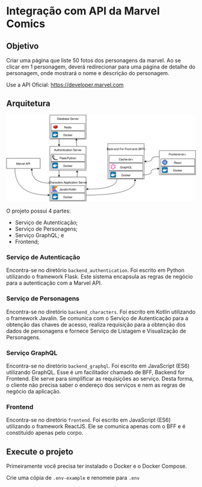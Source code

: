 # Integração com API da Marvel Comics

## Objetivo

Criar uma página que liste 50 fotos dos personagens da marvel. Ao se clicar em 1 personagem, deverá redirecionar para uma página de detalhe do personagem, onde mostrará o nome e descrição do personagem.

Use a API Oficial: https://developer.marvel.com

## Arquitetura

![aly](Arquitetura.svg)

O projeto possui 4 partes:
  - Serviço de Autenticação;
  - Serviço de Personagens;
  - Serviço GraphQL; e
  - Frontend;

### Serviço de Autenticação

Encontra-se no diretório `backend_authentication`. Foi escrito em Python utilizando o framework Flask. Este sistema encapsula as regras de negócio para a autenticação com a Marvel API.

### Serviço de Personagens

Encontra-se no diretório `backend_characters`. Foi escrito em Kotlin utilizando o framework Javalin. Se comunica com o Serviço de Autenticação para a obtenção das chaves de acesso, realiza requisição para a obtenção dos dados de personagens e fornece Serviço de Listagem e Visualização de Personagens.

### Serviço GraphQL

Encontra-se no diretório `backend_graphql`. Foi escrito em JavaScript (ES6) utilizando GraphQL. Esse é um facilitador chamado de BFF, Backend for Frontend. Ele serve para simplificar as requisições ao serviço. Desta forma, o cliente não precisa saber o endereço dos serviços e nem as regras de negócio da aplicação.

### Frontend

Encontra-se no diretório `frontend`. Foi escrito em JavaScript (ES6) utilizando o framework ReactJS. Ele se comunica apenas com o BFF e é constituido apenas pelo corpo.

## Execute o projeto

Primeiramente você precisa ter instalado o Docker e o Docker Compose.

Crie uma cópia de `.env-example` e renomeie para `.env`
